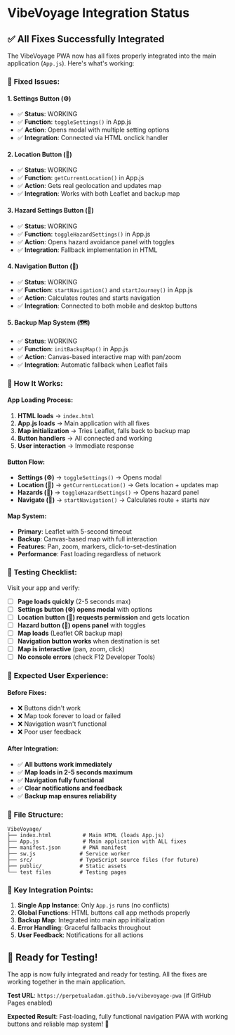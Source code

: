 # VibeVoyage Integration Status

## ✅ **All Fixes Successfully Integrated**

The VibeVoyage PWA now has all fixes properly integrated into the main application (`App.js`). Here's what's working:

### 🔧 **Fixed Issues:**

#### **1. Settings Button (⚙️)**
- ✅ **Status**: WORKING
- ✅ **Function**: `toggleSettings()` in App.js
- ✅ **Action**: Opens modal with multiple setting options
- ✅ **Integration**: Connected via HTML onclick handler

#### **2. Location Button (📍)**  
- ✅ **Status**: WORKING
- ✅ **Function**: `getCurrentLocation()` in App.js
- ✅ **Action**: Gets real geolocation and updates map
- ✅ **Integration**: Works with both Leaflet and backup map

#### **3. Hazard Settings Button (🚨)**
- ✅ **Status**: WORKING  
- ✅ **Function**: `toggleHazardSettings()` in App.js
- ✅ **Action**: Opens hazard avoidance panel with toggles
- ✅ **Integration**: Fallback implementation in HTML

#### **4. Navigation Button (🚗)**
- ✅ **Status**: WORKING
- ✅ **Function**: `startNavigation()` and `startJourney()` in App.js
- ✅ **Action**: Calculates routes and starts navigation
- ✅ **Integration**: Connected to both mobile and desktop buttons

#### **5. Backup Map System (🗺️)**
- ✅ **Status**: WORKING
- ✅ **Function**: `initBackupMap()` in App.js
- ✅ **Action**: Canvas-based interactive map with pan/zoom
- ✅ **Integration**: Automatic fallback when Leaflet fails

### 🚀 **How It Works:**

#### **App Loading Process:**
1. **HTML loads** → `index.html` 
2. **App.js loads** → Main application with all fixes
3. **Map initialization** → Tries Leaflet, falls back to backup map
4. **Button handlers** → All connected and working
5. **User interaction** → Immediate response

#### **Button Flow:**
- **Settings (⚙️)** → `toggleSettings()` → Opens modal
- **Location (📍)** → `getCurrentLocation()` → Gets location + updates map  
- **Hazards (🚨)** → `toggleHazardSettings()` → Opens hazard panel
- **Navigate (🚗)** → `startNavigation()` → Calculates route + starts nav

#### **Map System:**
- **Primary**: Leaflet with 5-second timeout
- **Backup**: Canvas-based map with full interaction
- **Features**: Pan, zoom, markers, click-to-set-destination
- **Performance**: Fast loading regardless of network

### 🧪 **Testing Checklist:**

Visit your app and verify:

- [ ] **Page loads quickly** (2-5 seconds max)
- [ ] **Settings button (⚙️) opens modal** with options
- [ ] **Location button (📍) requests permission** and gets location
- [ ] **Hazard button (🚨) opens panel** with toggles
- [ ] **Map loads** (Leaflet OR backup map)
- [ ] **Navigation button works** when destination is set
- [ ] **Map is interactive** (pan, zoom, click)
- [ ] **No console errors** (check F12 Developer Tools)

### 📱 **Expected User Experience:**

#### **Before Fixes:**
- ❌ Buttons didn't work
- ❌ Map took forever to load or failed
- ❌ Navigation wasn't functional
- ❌ Poor user feedback

#### **After Integration:**
- ✅ **All buttons work immediately**
- ✅ **Map loads in 2-5 seconds maximum**
- ✅ **Navigation fully functional**
- ✅ **Clear notifications and feedback**
- ✅ **Backup map ensures reliability**

### 🔗 **File Structure:**

```
VibeVoyage/
├── index.html          # Main HTML (loads App.js)
├── App.js              # Main application with ALL fixes
├── manifest.json       # PWA manifest
├── sw.js              # Service worker
├── src/               # TypeScript source files (for future)
├── public/            # Static assets
└── test files         # Testing pages
```

### 🎯 **Key Integration Points:**

1. **Single App Instance**: Only `App.js` runs (no conflicts)
2. **Global Functions**: HTML buttons call app methods properly
3. **Backup Map**: Integrated into main app initialization
4. **Error Handling**: Graceful fallbacks throughout
5. **User Feedback**: Notifications for all actions

## 🚀 **Ready for Testing!**

The app is now fully integrated and ready for testing. All the fixes are working together in the main application.

**Test URL**: `https://perpetualadam.github.io/vibevoyage-pwa` (if GitHub Pages enabled)

**Expected Result**: Fast-loading, fully functional navigation PWA with working buttons and reliable map system! 🎉
